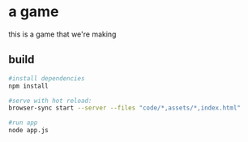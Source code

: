 # a game
this is a game that we're making

## build
```bash
#install dependencies
npm install

#serve with hot reload:
browser-sync start --server --files "code/*,assets/*,index.html"

#run app
node app.js
```
